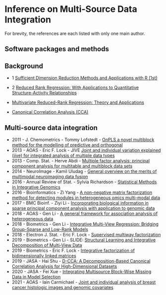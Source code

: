 # Inference on Multi-Source Data Integration


For brevity, the references are each listed with only one main author.


## Software packages and methods


## Background

- 1 [Sufficient Dimension Reduction Methods and Applications with R (1st)](https://www.routledge.com/Sufficient-Dimension-Reduction-Methods-and-Applications-with-R/Li/p/book/9780367734725)
- 2 [Reduced Rank Regression: With Applications to Quantitative Structure-Activity Relationships](https://link.springer.com/book/10.1007/978-3-642-50015-2)
- [Multivariate Reduced-Rank Regression: Theory and Applications](https://link.springer.com/book/10.1007/978-1-4757-2853-8)

- [Canonical Correlation Analysis (CCA)](https://en.wikipedia.org/wiki/Canonical_correlation)


## Multi-source data integration

- 2011 - J. Chemometrics - Tommy Lofstedt - [OnPLS a novel multiblock method for the modelling of predictive and orthogonal](https://analyticalsciencejournals.onlinelibrary.wiley.com/doi/full/10.1002/cem.1388)
- 2013 - AOAS - Eric F. Lock - JIVE [Joint and individual variation explained (jive) for integrated analysis of multiple data types](https://www.ncbi.nlm.nih.gov/pmc/articles/PMC3671601/)
- 2013 - Comp. Stat. - Herve Abdi - [Multiple factor analysis: principal component analysis for multitable and multiblock data sets](https://wires.onlinelibrary.wiley.com/doi/full/10.1002/wics.1246)
- 2014 - NeuroImage - Kamil Uludag - [General overview on the merits of multimodal neuroimaging data fusion](https://www.sciencedirect.com/science/article/pii/S1053811914003838)
- 2016 - Annual Review of Stat. - Sylvia Richardson - [Statistical Methods in Integrative Genomics](https://www.ncbi.nlm.nih.gov/pmc/articles/PMC4963036/)
- 2016 - Bioinformatics - Zi Yang - [A non-negative matrix factorization method for detecting modules in heterogeneous omics multi-modal data](https://pubmed.ncbi.nlm.nih.gov/26377073/)
- 2017 - BMC Bioinf. - Ziyi Li - [Incorporating biological information in sparse principal component analysis with application to genomic data](https://bmcbioinformatics.biomedcentral.com/articles/10.1186/s12859-017-1740-7)
- 2018 - AOAS - Gen Li - [A general framework for association analysis of heterogeneous data](https://www.jstor.org/stable/26542591?seq=1#metadata_info_tab_contents)
- 2018 - Biometrics - Gen Li - [Integrative Multi-View Regression: Bridging Group-Sparse and Low-Rank Models](https://www.ncbi.nlm.nih.gov/pmc/articles/PMC6849205/)
- 2018 - Electron J. Stat. - Eric F. Lock - [Supervised multiway factorization](https://www.ncbi.nlm.nih.gov/pmc/articles/PMC5903347/)
- 2019 - Biometrics - Gen Li - SLIDE: [Structural Learning and Integrative Decomposition of Multi-View Data](https://pubmed.ncbi.nlm.nih.gov/31254385/)
- 2019 - Biometrics - Eric F. Lock - [Integrative factorization of bidimensionally linked matrices](https://onlinelibrary.wiley.com/doi/full/10.1111/biom.13141)
- 2019 - JASA - Hai Shu - [D-CCA: A Decomposition-Based Canonical Correlation Analysis for High-Dimensional Datasets](https://pubmed.ncbi.nlm.nih.gov/33311817/)
- 2020 - JASA - Fei Xue - [Integrating Multisource Block-Wise Missing Data in Model Selection](https://www.tandfonline.com/doi/full/10.1080/01621459.2020.1751176)
- 2021 - AOAS - Iain Carmichael - [Joint and individual analysis of breast cancer histologic images and genomic covariates](https://projecteuclid.org/journals/annals-of-applied-statistics/volume-15/issue-4/Joint-and-individual-analysis-of-breast-cancer-histologic-images-and/10.1214/20-AOAS1433.full)



